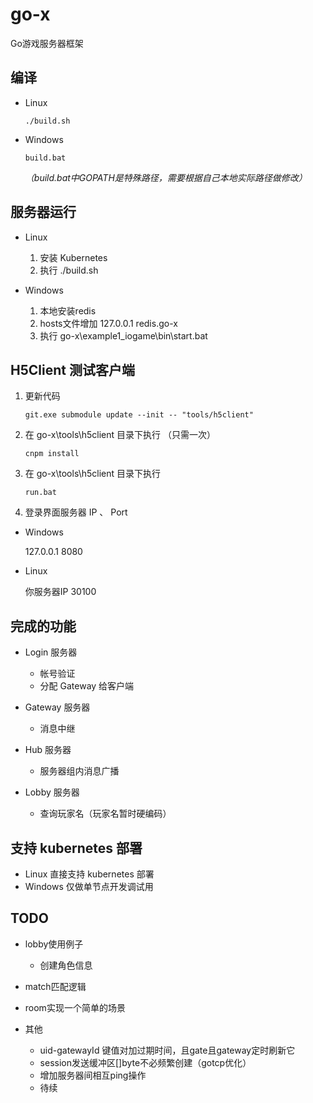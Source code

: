# go-x

Go游戏服务器框架

## 编译

- Linux

  ```shell
  ./build.sh
  ```

- Windows

  ```shell
  build.bat
  ```

  _（build.bat中GOPATH是特殊路径，需要根据自己本地实际路径做修改）_
  
  
## 服务器运行

- Linux

  1. 安装 Kubernetes
  2. 执行 ./build.sh


- Windows

  1. 本地安装redis
  2. hosts文件增加 127.0.0.1 redis.go-x
  3. 执行 go-x\\example1_iogame\\bin\\start.bat
  
  
## H5Client 测试客户端

1. 更新代码

    ```shell
    git.exe submodule update --init -- "tools/h5client"
    ```

2. 在 go-x\\tools\\h5client 目录下执行 （只需一次）

    ```shell
    cnpm install
    ```

3. 在 go-x\\tools\\h5client 目录下执行

    ```shell
    run.bat
    ```

4. 登录界面服务器 IP 、 Port

  - Windows
  
    127.0.0.1 8080
    
  - Linux
  
    你服务器IP 30100

  

## 完成的功能

- Login 服务器

  - 帐号验证
  - 分配 Gateway 给客户端
  

- Gateway 服务器

  - 消息中继
  

- Hub 服务器

  - 服务器组内消息广播
  

- Lobby 服务器

  - 查询玩家名（玩家名暂时硬编码）
  

## 支持 kubernetes 部署

- Linux 直接支持 kubernetes 部署
- Windows 仅做单节点开发调试用

## TODO

- lobby使用例子

  - 创建角色信息
  

- match匹配逻辑

- room实现一个简单的场景

- 其他

  - uid-gatewayId 键值对加过期时间，且gate且gateway定时刷新它
  - session发送缓冲区[]byte不必频繁创建（gotcp优化）
  - 增加服务器间相互ping操作
  - 待续
